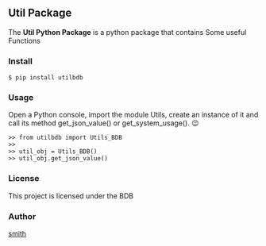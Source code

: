 [//]: # (<p align="center">)
[//]: # (  <img src="https://wendynavarrete.com/wp-content/uploads/2020/11/background-5594879__480.jpg" alt="Number Guesser Game" border="0" height="250" width="500" />)
[//]: # (</p>)

## Util Package

The **Util Python Package** is a python package that contains Some useful Functions


###  Install

```
$ pip install utilbdb  
```

### Usage

Open a Python console, import the module Utils, create an instance of it and call its method get_json_value() or get_system_usage(). 😉

```
>> from utilbdb import Utils_BDB
>>
>> util_obj = Utils_BDB()
>> util_obj.get_json_value()
```


### License

This project is licensed under the BDB


### Author

[smith](https://github.com/SmithSaurav)
